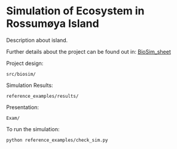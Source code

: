 # Simulation of Ecosystem in Rossumøya Island

Description about island.

Further details about the project can be found out in:
[BioSim_sheet]()

Project design:
```
src/biosim/
```

Simulation Results:
```
reference_examples/results/
```

Presentation:
```
Exam/
```
To run the simulation:
```
python reference_examples/check_sim.py
```



